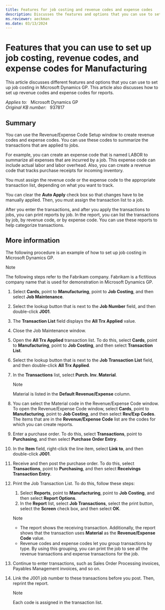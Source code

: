 ```yaml
---
title: Features for job costing and revenue codes and expense codes
description: Discusses the features and options that you can use to set up job costing to help categorize transactions by job, by revenue code, or by expense code in Microsoft Dynamics GP. Provides an example job costing setup.
ms.reviewer: aeckman
ms.date: 03/13/2024
---
```

# Features that you can use to set up job costing, revenue codes, and expense codes for Manufacturing

This article discusses different features and options that you can use to set up job costing in Microsoft Dynamics GP. This article also discusses how to set up revenue codes and expense codes for reports.

_Applies to:_ &nbsp; Microsoft Dynamics GP  
_Original KB number:_ &nbsp; 937817

## Summary

You can use the Revenue/Expense Code Setup window to create revenue codes and expense codes. You can use these codes to summarize the transactions that are applied to jobs.

For example, you can create an expense code that is named LABOR to summarize all expenses that are incurred by a job. This expense code can include actual labor and labor overhead. Also, you can create a revenue code that tracks purchase receipts for incoming inventory.

You must assign the revenue code or the expense code to the appropriate transaction list, depending on what you want to track.

You can clear the **Auto Apply** check box so that changes have to be manually applied. Then, you must assign the transaction list to a job.

After you enter the transactions, and after you apply the transactions to jobs, you can print reports by job. In the report, you can list the transactions by job, by revenue code, or by expense code. You can use these reports to help categorize transactions.

## More information

The following procedure is an example of how to set up job costing in Microsoft Dynamics GP.

> [!NOTE]
> The following steps refer to the Fabrikam company. Fabrikam is a fictitious company name that is used for demonstration in Microsoft Dynamics GP.

1. Select **Cards**, point to **Manufacturing**, point to **Job Costing**, and then select **Job Maintenance**.
2. Select the lookup button that is next to the **Job Number** field, and then double-click **J001**.

3. The **Transaction List** field displays the **All Trx Applied** value.
4. Close the Job Maintenance window.
5. Open the **All Trx Applied** transaction list. To do this, select **Cards**, point to **Manufacturing**, point to **Job Costing**, and then select **Transaction List**.

6. Select the lookup button that is next to the **Job Transaction List** field, and then double-click **All Trx Applied**.
7. In the **Transactions** list, select **Purch. Inv. Material**.

    > [!NOTE]
    > Material is listed in the **Default Revenue/Expense** column.

8. You can select the Material code in the Revenue/Expense Code window. To open the Revenue/Expense Code window, select **Cards**, point to **Manufacturing**, point to **Job Costing**, and then select **Rev/Exp Codes**. The items that are in the **Revenue/Expense Code** list are the codes for which you can create reports.

9. Enter a purchase order. To do this, select **Transactions**, point to **Purchasing**, and then select **Purchase Order Entry**.
10. In the **Item** field, right-click the line item, select **Link to**, and then double-click **J001**.
11. Receive and then post the purchase order. To do this, select **Transactions**, point to **Purchasing**, and then select **Receivings Transaction Entry**.
12. Print the Job Transaction List. To do this, follow these steps:
    1. Select **Reports**, point to **Manufacturing**, point to **Job Costing**, and then select **Report Options**.
    2. In the **Report** list, select **Job Transactions**, select the print button, select the **Screen** check box, and then select **OK**.

    > [!NOTE]
    >
    > - The report shows the receiving transaction. Additionally, the report shows that the transaction uses **Material** as the **Revenue/Expense Code** value.
    > - Revenue codes and expense codes let you group transactions by type. By using this grouping, you can print the job to see all the revenue transactions and expense transactions for the job.

13. Continue to enter transactions, such as Sales Order Processing invoices, Payables Management invoices, and so on.
14. Link the J001 job number to these transactions before you post. Then, reprint the report.

    > [!NOTE]
    > Each code is assigned in the transaction list.

